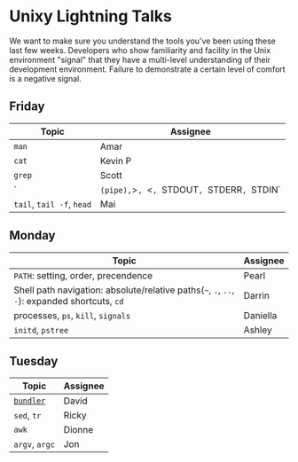 # Unixy Lightning Talks

We want to make sure you understand the tools you've been using these last few
weeks.  Developers who show familiarity and facility in the Unix environment
"signal" that they have a multi-level understanding of their development
environment.  Failure to demonstrate a certain level of comfort is a negative
signal.

## Friday

Topic | Assignee
----- | --------
`man` | Amar
`cat` | Kevin P
`grep`| Scott
`|` (pipe), `>`, `<`, `STDOUT`, `STDERR`, `STDIN`| Alex
`tail`, `tail -f`, `head` | Mai

## Monday

Topic | Assignee
----- | --------
`PATH`: setting, order, precendence |  Pearl
Shell path navigation: absolute/relative paths(`~`, `.`, `..`, `-`): expanded shortcuts, `cd` | Darrin
processes, `ps`, `kill`, `signals` | Daniella
`initd`, `pstree` | Ashley

## Tuesday

Topic | Assignee
----- | --------
[`bundler`](http://bundler.io) | David
`sed`, `tr` | Ricky
`awk` | Dionne
`argv`, `argc` | Jon

